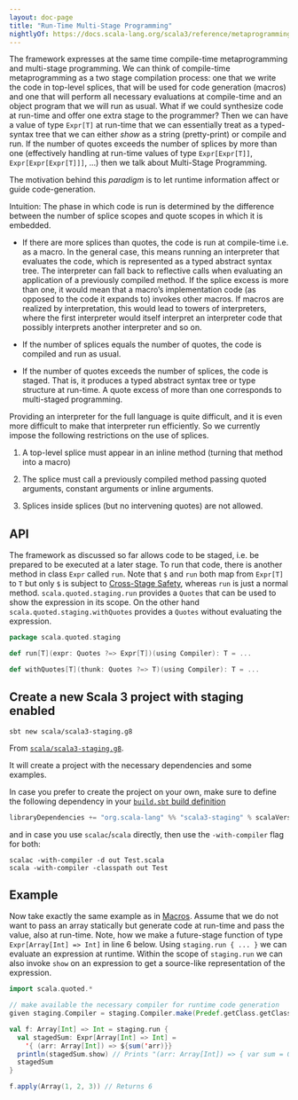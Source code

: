 ```yaml
---
layout: doc-page
title: "Run-Time Multi-Stage Programming"
nightlyOf: https://docs.scala-lang.org/scala3/reference/metaprogramming/staging.html
---
```


The framework expresses at the same time compile-time metaprogramming and
multi-stage programming. We can think of compile-time metaprogramming as a
two stage compilation process: one that we write the code in top-level splices,
that will be used for code generation (macros) and one that will perform all
necessary evaluations at compile-time and an object program that we will run
as usual. What if we could synthesize code at run-time and offer one extra stage
to the programmer? Then we can have a value of type `Expr[T]` at run-time that we
can essentially treat as a typed-syntax tree that we can either _show_ as a
string (pretty-print) or compile and run. If the number of quotes exceeds the
number of splices by more than one (effectively handling at run-time values of type
`Expr[Expr[T]]`, `Expr[Expr[Expr[T]]]`, ...) then we talk about Multi-Stage
Programming.

The motivation behind this _paradigm_ is to let runtime information affect or
guide code-generation.

Intuition: The phase in which code is run is determined by the difference
between the number of splice scopes and quote scopes in which it is embedded.

 - If there are more splices than quotes, the code is run at compile-time i.e.
   as a macro. In the general case, this means running an interpreter that
   evaluates the code, which is represented as a typed abstract syntax tree. The
   interpreter can fall back to reflective calls when evaluating an application
   of a previously compiled method. If the splice excess is more than one, it
   would mean that a macro’s implementation code (as opposed to the code it
   expands to) invokes other macros. If macros are realized by interpretation,
   this would lead to towers of interpreters, where the first interpreter would
   itself interpret an interpreter code that possibly interprets another
   interpreter and so on.

 - If the number of splices equals the number of quotes, the code is compiled
   and run as usual.

 - If the number of quotes exceeds the number of splices, the code is staged.
   That is, it produces a typed abstract syntax tree or type structure at
   run-time. A quote excess of more than one corresponds to multi-staged
   programming.

Providing an interpreter for the full language is quite difficult, and it is
even more difficult to make that interpreter run efficiently. So we currently
impose the following restrictions on the use of splices.

 1. A top-level splice must appear in an inline method (turning that method
    into a macro)

 2. The splice must call a previously compiled
    method passing quoted arguments, constant arguments or inline arguments.

 3. Splices inside splices (but no intervening quotes) are not allowed.


## API

The framework as discussed so far allows code to be staged, i.e. be prepared
to be executed at a later stage. To run that code, there is another method
in class `Expr` called `run`. Note that `$` and `run` both map from `Expr[T]`
to `T` but only `$` is subject to [Cross-Stage Safety](./macros.md#cross-stage-safety), whereas `run` is just a normal method.
`scala.quoted.staging.run` provides a `Quotes` that can be used to show the expression in its scope.
On the other hand `scala.quoted.staging.withQuotes` provides a `Quotes` without evaluating the expression.

```scala
package scala.quoted.staging

def run[T](expr: Quotes ?=> Expr[T])(using Compiler): T = ...

def withQuotes[T](thunk: Quotes ?=> T)(using Compiler): T = ...
```

## Create a new Scala 3 project with staging enabled

```shell
sbt new scala/scala3-staging.g8
```

From [`scala/scala3-staging.g8`](https://github.com/scala/scala3-staging.g8).

It will create a project with the necessary dependencies and some examples.

In case you prefer to create the project on your own, make sure to define the following dependency in your [`build.sbt` build definition](https://www.scala-sbt.org/1.x/docs/Basic-Def.html)

```scala
libraryDependencies += "org.scala-lang" %% "scala3-staging" % scalaVersion.value
```

and in case you use `scalac`/`scala` directly, then use the `-with-compiler` flag for both:

```shell
scalac -with-compiler -d out Test.scala
scala -with-compiler -classpath out Test
```

## Example

Now take exactly the same example as in [Macros](./macros.md). Assume that we
do not want to pass an array statically but generate code at run-time and pass
the value, also at run-time. Note, how we make a future-stage function of type
`Expr[Array[Int] => Int]` in line 6 below. Using `staging.run { ... }` we can evaluate an
expression at runtime. Within the scope of `staging.run` we can also invoke `show` on an expression
to get a source-like representation of the expression.

```scala
import scala.quoted.*

// make available the necessary compiler for runtime code generation
given staging.Compiler = staging.Compiler.make(Predef.getClass.getClassLoader)

val f: Array[Int] => Int = staging.run {
  val stagedSum: Expr[Array[Int] => Int] =
    '{ (arr: Array[Int]) => ${sum('arr)}}
  println(stagedSum.show) // Prints "(arr: Array[Int]) => { var sum = 0; ... }"
  stagedSum
}

f.apply(Array(1, 2, 3)) // Returns 6
```

